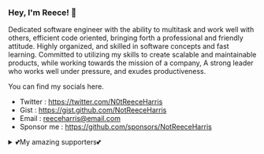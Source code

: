 ### Hey, I'm Reece! 👋

Dedicated software engineer with the ability to multitask and work well with others, efficient code oriented, bringing forth a professional and friendly attitude. Highly organized, and skilled in software concepts and fast learning. Committed to utilizing my skills to create scalable and maintainable products, while working towards the mission of a company, A strong leader who works well under pressure, and exudes productiveness.

You can find my socials here.
- Twitter : https://twitter.com/N0tReeceHarris
- Gist : https://gist.github.com/NotReeceHarris
- Email : reeceharris@email.com
- Sponsor me : https://github.com/sponsors/NotReeceHarris

<details> 
	<summary>💕My amazing supporters💕</summary>
	<br>
	<ul>
    <li> <a href="https://github.com/ImKyleJK">/ImKyleJK</a> </li>
	</ul>
</details>
